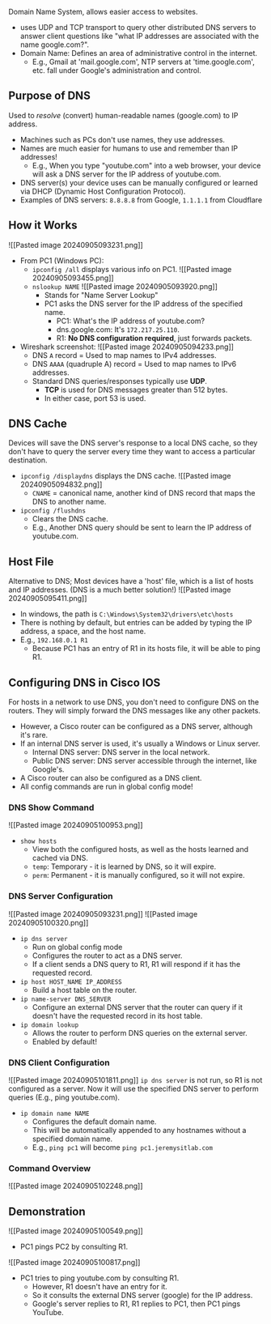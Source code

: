Domain Name System, allows easier access to websites.
- uses UDP and TCP transport to query other distributed DNS servers to answer client questions like "what IP addresses are associated with the name google.com?".
- Domain Name: Defines an area of administrative control in the internet.
	- E.g., Gmail at 'mail.google.com', NTP servers at 'time.google.com', etc. fall under Google's administration and control.
## Purpose of DNS
Used to *resolve* (convert) human-readable names (google.com) to IP address.
- Machines such as PCs don't use names, they use addresses.
- Names are much easier for humans to use and remember than IP addresses!
	- E.g., When you type "youtube.com" into a web browser, your device will ask a DNS server for the IP address of youtube.com.
- DNS server(s) your device uses can be manually configured or learned via DHCP (Dynamic Host Configuration Protocol).
- Examples of DNS servers: `8.8.8.8` from Google, `1.1.1.1` from Cloudflare 
## How it Works
![[Pasted image 20240905093231.png]]
- From PC1 (Windows PC):
	- `ipconfig /all` displays various info on PC1. ![[Pasted image 20240905093455.png]]
	- `nslookup NAME` 
		![[Pasted image 20240905093920.png]]
		- Stands for "Name Server Lookup"
		- PC1 asks the DNS server for the IP address of the specified name.
			- PC1: What's the IP address of youtube.com?
			- dns.google.com: It's `172.217.25.110`.
			- R1: **No DNS configuration required**, just forwards packets.
- Wireshark screenshot:
	![[Pasted image 20240905094233.png]]
	- DNS `A` record = Used to map names to IPv4 addresses.
	- DNS `AAAA` (quadruple A) record = Used to map names to IPv6 addresses. 
	- Standard DNS queries/responses typically use **UDP**.
		- **TCP** is used for DNS messages greater than 512 bytes.
		- In either case, port 53 is used.
## DNS Cache
Devices will save the DNS server's response to a local DNS cache, so they don't have to query the server every time they want to access a particular destination.
- `ipconfig /displaydns` displays the DNS cache.
	![[Pasted image 20240905094832.png]]
	- `CNAME` = canonical name, another kind of DNS record that maps the DNS to another name.
- `ipconfig /flushdns`
	- Clears the DNS cache.
	- E.g., Another DNS query should be sent to learn the IP address of youtube.com.
## Host File
Alternative to DNS; Most devices have a 'host' file, which is a list of hosts and IP addresses. (DNS is a much better solution!)
![[Pasted image 20240905095411.png]]
- In windows, the path is `C:\Windows\System32\drivers\etc\hosts`
- There is nothing by default, but entries can be added by typing the IP address, a space, and the host name.
- E.g., `192.168.0.1 R1`
	- Because PC1 has an entry of R1 in its hosts file, it will be able to ping R1.
## Configuring DNS in Cisco IOS
For hosts in a network to use DNS, you don't need to configure DNS on the routers. They will simply forward the DNS messages like any other packets.
- However, a Cisco router can be configured as a DNS server, although it's rare.
- If an internal DNS server is used, it's usually a Windows or Linux server.
	- Internal DNS server: DNS server in the local network.
	- Public DNS server: DNS server accessible through the internet, like Google's.
- A Cisco router can also be configured as a DNS client. 
- All config commands are run in global config mode!
### DNS Show Command
![[Pasted image 20240905100953.png]]
- `show hosts`
	- View both the configured hosts, as well as the hosts learned and cached via DNS.
	- `temp`: Temporary - it is learned by DNS, so it will expire. 
	- `perm`: Permanent - it is manually configured, so it will not expire.
### DNS Server Configuration
![[Pasted image 20240905093231.png]]
![[Pasted image 20240905100320.png]]
- `ip dns server`
	- Run on global config mode
	- Configures the router to act as a DNS server.
	- If a client sends a DNS query to R1, R1 will respond if it has the requested record.
- `ip host HOST_NAME IP_ADDRESS`
	- Build a host table on the router.
- `ip name-server DNS_SERVER`
	- Configure an external DNS server that the router can query if it doesn't have the requested record in its host table.
- `ip domain lookup`
	- Allows the router to perform DNS queries on the external server.
	- Enabled by default!
### DNS Client Configuration
![[Pasted image 20240905101811.png]]
`ip dns server` is not run, so R1 is not configured as a server. Now it will use the specified DNS server to perform queries (E.g., ping youtube.com).
- `ip domain name NAME`
	- Configures the default domain name.
	- This will be automatically appended to any hostnames without a specified domain name.
	- E.g., `ping pc1` will become `ping pc1.jeremysitlab.com`
### Command Overview
![[Pasted image 20240905102248.png]]
## Demonstration
![[Pasted image 20240905100549.png]]
- PC1 pings PC2 by consulting R1.

![[Pasted image 20240905100817.png]]
- PC1 tries to ping youtube.com by consulting R1. 
	- However, R1 doesn't have an entry for it. 
	- So it consults the external DNS server (google) for the IP address. 
	- Google's server replies to R1, R1 replies to PC1, then PC1 pings YouTube.
